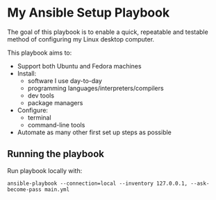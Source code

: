 # My Ansible Setup Playbook

The goal of this playbook is to enable a quick, repeatable and testable method of configuring my Linux desktop computer.

This playbook aims to:
- Support both Ubuntu and Fedora machines
- Install:
	- software I use day-to-day
	- programming languages/interpreters/compilers
	- dev tools
	- package managers
- Configure:
	- terminal
	- command-line tools
- Automate as many other first set up steps as possible

## Running the playbook

Run playbook locally with:
```none
ansible-playbook --connection=local --inventory 127.0.0.1, --ask-become-pass main.yml
```